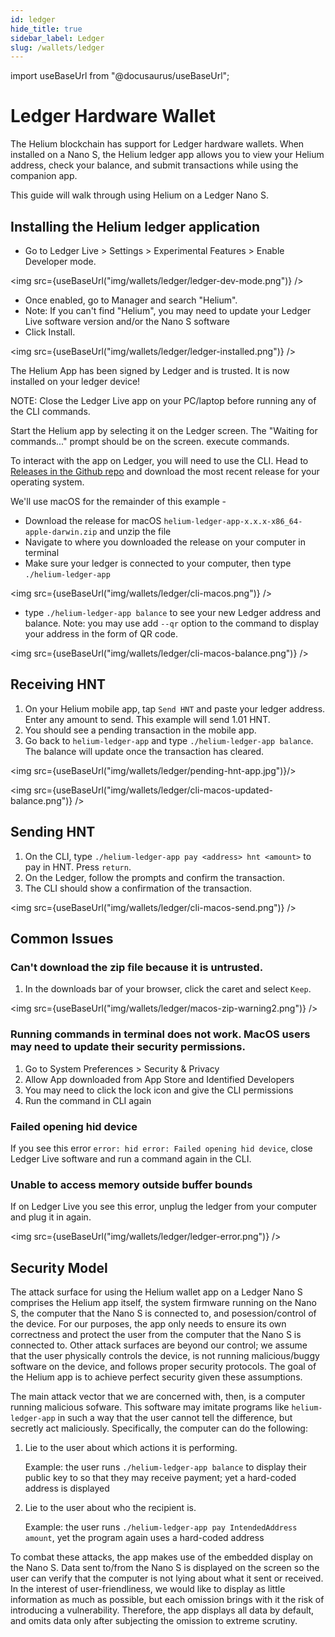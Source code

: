 ```yaml
---
id: ledger
hide_title: true
sidebar_label: Ledger
slug: /wallets/ledger
---
```


import useBaseUrl from "@docusaurus/useBaseUrl";

# Ledger Hardware Wallet

The Helium blockchain has support for Ledger hardware wallets. When installed on
a Nano S, the Helium ledger app allows you to view your Helium address, check
your balance, and submit transactions while using the companion app.

This guide will walk through using Helium on a Ledger Nano S.

## Installing the Helium ledger application

- Go to Ledger Live &gt; Settings &gt; Experimental Features &gt; Enable
  Developer mode.

<img src={useBaseUrl("img/wallets/ledger/ledger-dev-mode.png")} />

- Once enabled, go to Manager and search "Helium".
- Note: If you can't find "Helium", you may need to update your Ledger Live
  software version and/or the Nano S software
- Click Install.

<img src={useBaseUrl("img/wallets/ledger/ledger-installed.png")} />

The Helium App has been signed by Ledger and is trusted. It is now installed on
your ledger device!

NOTE: Close the Ledger Live app on your PC/laptop before running any of the CLI commands.

Start the Helium app by selecting it on the Ledger screen. The "Waiting for
commands..." prompt should be on the screen. execute commands.

To interact with the app on Ledger, you will need to use the CLI. Head to
[Releases in the Github repo](https://github.com/helium/helium-ledger-app/releases)
and download the most recent release for your operating system.

We'll use macOS for the remainder of this example -

- Download the release for macOS
  `helium-ledger-app-x.x.x-x86_64-apple-darwin.zip` and unzip the file
- Navigate to where you downloaded the release on your computer in terminal
- Make sure your ledger is connected to your computer, then type
  `./helium-ledger-app`

<img src={useBaseUrl("img/wallets/ledger/cli-macos.png")} />

- type `./helium-ledger-app balance` to see your new Ledger address and balance.
  Note: you may use add `--qr` option to the command to display your address in
  the form of QR code.

<img src={useBaseUrl("img/wallets/ledger/cli-macos-balance.png")} />

## Receiving HNT

1. On your Helium mobile app, tap `Send HNT` and paste your ledger address.
   Enter any amount to send. This example will send 1.01 HNT.
2. You should see a pending transaction in the mobile app.
3. Go back to `helium-ledger-app` and type `./helium-ledger-app balance`. The
   balance will update once the transaction has cleared.

<img src={useBaseUrl("img/wallets/ledger/pending-hnt-app.jpg")}/>

<img src={useBaseUrl("img/wallets/ledger/cli-macos-updated-balance.png")} />

## Sending HNT

1. On the CLI, type `./helium-ledger-app pay <address> hnt <amount>` to pay in
   HNT. Press `return`.
2. On the Ledger, follow the prompts and confirm the transaction.
3. The CLI should show a confirmation of the transaction.

<img src={useBaseUrl("img/wallets/ledger/cli-macos-send.png")} />

## Common Issues

### Can't download the zip file because it is untrusted.

1. In the downloads bar of your browser, click the caret and select `Keep`.

<img src={useBaseUrl("img/wallets/ledger/macos-zip-warning2.png")} />

### Running commands in terminal does not work. MacOS users may need to update their security permissions.

1. Go to System Preferences &gt; Security & Privacy
2. Allow App downloaded from App Store and Identified Developers
3. You may need to click the lock icon and give the CLI permissions
4. Run the command in CLI again

### Failed opening hid device

If you see this error `error: hid error: Failed opening hid device`, close
Ledger Live software and run a command again in the CLI.

### Unable to access memory outside buffer bounds

If on Ledger Live you see this error, unplug the ledger from your computer and
plug it in again.

<img src={useBaseUrl("img/wallets/ledger/ledger-error.png")} />

## Security Model

The attack surface for using the Helium wallet app on a Ledger Nano S comprises
the Helium app itself, the system firmware running on the Nano S, the computer
that the Nano S is connected to, and posession/control of the device. For our
purposes, the app only needs to ensure its own correctness and protect the user
from the computer that the Nano S is connected to. Other attack surfaces are
beyond our control; we assume that the user physically controls the device, is
not running malicious/buggy software on the device, and follows proper security
protocols. The goal of the Helium app is to achieve perfect security given these
assumptions.

The main attack vector that we are concerned with, then, is a computer running
malicious sofware. This software may imitate programs like `helium-ledger-app`
in such a way that the user cannot tell the difference, but secretly act
maliciously. Specifically, the computer can do the following:

1. Lie to the user about which actions it is performing.

   Example: the user runs `./helium-ledger-app balance` to display their public
   key to so that they may receive payment; yet a hard-coded address is
   displayed

2. Lie to the user about who the recipient is.

   Example: the user runs `./helium-ledger-app pay IntendedAddress amount`, yet
   the program again uses a hard-coded address

To combat these attacks, the app makes use of the embedded display on the Nano
S. Data sent to/from the Nano S is displayed on the screen so the user can
verify that the computer is not lying about what it sent or received. In the
interest of user-friendliness, we would like to display as little information as
much as possible, but each omission brings with it the risk of introducing a
vulnerability. Therefore, the app displays all data by default, and omits data
only after subjecting the omission to extreme scrutiny.
